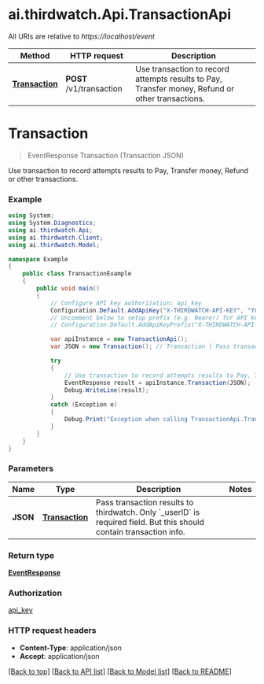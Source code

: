 # ai.thirdwatch.Api.TransactionApi

All URIs are relative to *https://localhost/event*

Method | HTTP request | Description
------------- | ------------- | -------------
[**Transaction**](TransactionApi.md#transaction) | **POST** /v1/transaction | Use transaction to record attempts results to Pay, Transfer money, Refund or other transactions.


<a name="transaction"></a>
# **Transaction**
> EventResponse Transaction (Transaction JSON)

Use transaction to record attempts results to Pay, Transfer money, Refund or other transactions.

### Example
```csharp
using System;
using System.Diagnostics;
using ai.thirdwatch.Api;
using ai.thirdwatch.Client;
using ai.thirdwatch.Model;

namespace Example
{
    public class TransactionExample
    {
        public void main()
        {
            // Configure API key authorization: api_key
            Configuration.Default.AddApiKey("X-THIRDWATCH-API-KEY", "YOUR_API_KEY");
            // Uncomment below to setup prefix (e.g. Bearer) for API key, if needed
            // Configuration.Default.AddApiKeyPrefix("X-THIRDWATCH-API-KEY", "Bearer");

            var apiInstance = new TransactionApi();
            var JSON = new Transaction(); // Transaction | Pass transaction results to thirdwatch. Only `_userID` is required field. But this should contain transaction info.

            try
            {
                // Use transaction to record attempts results to Pay, Transfer money, Refund or other transactions.
                EventResponse result = apiInstance.Transaction(JSON);
                Debug.WriteLine(result);
            }
            catch (Exception e)
            {
                Debug.Print("Exception when calling TransactionApi.Transaction: " + e.Message );
            }
        }
    }
}
```

### Parameters

Name | Type | Description  | Notes
------------- | ------------- | ------------- | -------------
 **JSON** | [**Transaction**](Transaction.md)| Pass transaction results to thirdwatch. Only &#x60;_userID&#x60; is required field. But this should contain transaction info. | 

### Return type

[**EventResponse**](EventResponse.md)

### Authorization

[api_key](../README.md#api_key)

### HTTP request headers

 - **Content-Type**: application/json
 - **Accept**: application/json

[[Back to top]](#) [[Back to API list]](../README.md#documentation-for-api-endpoints) [[Back to Model list]](../README.md#documentation-for-models) [[Back to README]](../README.md)

